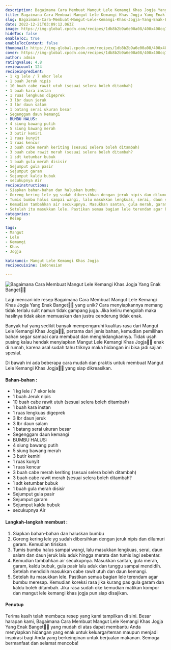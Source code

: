 ```yaml
---
description: Bagaimana Cara Membuat Mangut Lele Kemangi Khas Jogja Yang Enak Banget"
title: Bagaimana Cara Membuat Mangut Lele Kemangi Khas Jogja Yang Enak Banget
slug: Bagaimana-Cara-Membuat-Mangut-Lele-Kemangi-Khas-Jogja-Yang-Enak-Banget
date: 2022-12-21T03:09:12.063Z
image: https://img-global.cpcdn.com/recipes/1db8b2b9a6e00a08/400x400cq70/photo.jpg
hideToc: false
enableToc: true
enableTocContent: false
thumbnail: https://img-global.cpcdn.com/recipes/1db8b2b9a6e00a08/400x400cq70/photo.jpg
cover: https://img-global.cpcdn.com/recipes/1db8b2b9a6e00a08/400x400cq70/photo.jpg
author: admin
ratingvalue: 4.8
reviewcount: 124
recipeingredient:
- 1 kg lele / 7 ekor lele
- 1 buah Jeruk nipis
- 10 buah cabe rawit utuh (sesuai selera boleh ditambah)
- 1 buah kara instan
- 1 ruas lengkuas digeprek
- 3 lbr daun jeruk
- 3 lbr daun salam
- 1 batang serai ukuran besar
- Segenggam daun kemangi
- BUMBU HALUS:
- 4 siung bawang putih
- 5 siung bawang merah
- 3 butir kemiri
- 1 ruas kunyit
- 1 ruas kencur
- 3 buah cabe merah keriting (sesuai selera boleh ditambah)
- 3 buah cabe rawit merah (sesuai selera boleh ditambah?
- 1 sdt ketumbar bubuk
- 1 buah gula merah disisir
- Sejumput gula pasir
- Sejumput garam
- Sejumput kaldu bubuk
- secukupnya Air
recipeinstructions:
- Siapkan bahan-bahan dan haluskan bumbu
- Goreng kering lele yg sudah dibersihkan dengan jeruk nipis dan dilumuri garam. Kemudian tiriskan.
- Tumis bumbu halus sampai wangi, lalu masukkan lengkuas, serai, daun salam dan daun jeruk lalu aduk hingga merata dan tumis lagi sebentar.
- Kemudian tambahkan air secukupnya. Masukkan santan, gula merah, garam, kaldu bubuk, gula pasir lalu aduk dan tunggu sampai mendidih. Setelah mendidih masukkan cabe rawit utuh dan daun kemangi.
- Setelah itu masukkan lele. Pastikan semua bagian lele terendam agar bumbu meresap. Kemudian koreksi rasa jika kurang pas gula garam dan kaldu boleh ditambah. Jika rasa sudah oke kemudian matikan kompor dan mangut lele kemangi khas jogja pun siap disajikan.
categories:
- Resep

tags:
- Mangut
- Lele
- Kemangi
- Khas
- Jogja

katakunci: Mangut Lele Kemangi Khas Jogja
recipecuisine: Indonesian

---
```


![Bagaimana Cara Membuat Mangut Lele Kemangi Khas Jogja Yang Enak Banget👩‍🍳](https://img-global.cpcdn.com/recipes/1db8b2b9a6e00a08/400x400cq70/photo.jpg)

Lagi mencari ide resep Bagaimana Cara Membuat Mangut Lele Kemangi Khas Jogja Yang Enak Banget👩‍🍳 yang unik? Cara menyiapkannya memang tidak terlalu sulit namun tidak gampang juga. Jika keliru mengolah maka hasilnya tidak akan memuaskan dan justru cenderung tidak enak.

Banyak hal yang sedikit banyak mempengaruhi kualitas rasa dari Mangut Lele Kemangi Khas Jogja👩‍🍳, pertama dari jenis bahan, kemudian pemilihan bahan segar sampai cara membuat dan menghidangkannya. Tidak usah pusing kalau hendak menyiapkan Mangut Lele Kemangi Khas Jogja👩‍🍳 enak di rumah, karena asal sudah tahu triknya maka hidangan ini bisa jadi sajian spesial.

Di bawah ini ada beberapa cara mudah dan praktis untuk membuat Mangut Lele Kemangi Khas Jogja👩‍🍳 yang siap dikreasikan.

<!--inarticleads1-->

#### Bahan-bahan :

- 1 kg lele / 7 ekor lele
- 1 buah Jeruk nipis
- 10 buah cabe rawit utuh (sesuai selera boleh ditambah)
- 1 buah kara instan
- 1 ruas lengkuas digeprek
- 3 lbr daun jeruk
- 3 lbr daun salam
- 1 batang serai ukuran besar
- Segenggam daun kemangi
- BUMBU HALUS:
- 4 siung bawang putih
- 5 siung bawang merah
- 3 butir kemiri
- 1 ruas kunyit
- 1 ruas kencur
- 3 buah cabe merah keriting (sesuai selera boleh ditambah)
- 3 buah cabe rawit merah (sesuai selera boleh ditambah?
- 1 sdt ketumbar bubuk
- 1 buah gula merah disisir
- Sejumput gula pasir
- Sejumput garam
- Sejumput kaldu bubuk
- secukupnya Air

<!--inarticleads2-->

#### Langkah-langkah membuat :

1. Siapkan bahan-bahan dan haluskan bumbu
1. Goreng kering lele yg sudah dibersihkan dengan jeruk nipis dan dilumuri garam. Kemudian tiriskan.
1. Tumis bumbu halus sampai wangi, lalu masukkan lengkuas, serai, daun salam dan daun jeruk lalu aduk hingga merata dan tumis lagi sebentar.
1. Kemudian tambahkan air secukupnya. Masukkan santan, gula merah, garam, kaldu bubuk, gula pasir lalu aduk dan tunggu sampai mendidih. Setelah mendidih masukkan cabe rawit utuh dan daun kemangi.
1. Setelah itu masukkan lele. Pastikan semua bagian lele terendam agar bumbu meresap. Kemudian koreksi rasa jika kurang pas gula garam dan kaldu boleh ditambah. Jika rasa sudah oke kemudian matikan kompor dan mangut lele kemangi khas jogja pun siap disajikan.

#### Penutup

Terima kasih telah membaca resep yang kami tampilkan di sini. Besar harapan kami, Bagaimana Cara Membuat Mangut Lele Kemangi Khas Jogja Yang Enak Banget👩‍🍳 yang mudah di atas dapat membantu Anda menyiapkan hidangan yang enak untuk keluarga/teman maupun menjadi inspirasi bagi Anda yang berkeinginan untuk berjualan makanan. Semoga bermanfaat dan selamat mencoba!